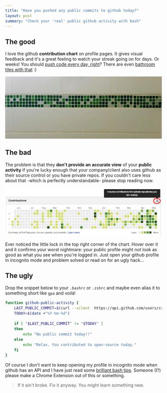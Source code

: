 ```yaml
---
title: "Have you pushed any public commits to github today?"
layout: post
summary: "Check your 'real' public github activity with bash"
---
```


## The good

I love the github **contribution chart** on profile pages. It gives visual feedback and it's a great feeling to watch your streak going on for days. Or weeks! You should [push code every day, right](http://ejohn.org/blog/write-code-every-day/)? There are even [bathroom tiles with that](https://twitter.com/mrdougal/statuses/442929113733410816) :)

![github activity shower](/assets/images/github_activity_shower.png)

## The bad

The problem is that they **don't provide an accurate view** of your **public activity** if you're lucky enough that your company/client also uses github as their source control or you have private repos. If you couldn't care less about that -which is perfectly understandable- please stop reading now.

![github activity includes private repos](/assets/images/github_acitivity_private_repos.png)

Ever noticed the little lock in the top right corner of the chart. Hover over it and it confirms your worst nightmare: your public profile might not look as good as what you see when you're logged in. Just open your github profile in incognito mode and problem solved or read on for an ugly hack...

## The ugly

Drop the snippet below to your ```.bashrc``` or ```.zshrc``` and maybe even alias it to something short like ```gpa``` and voilà!

```bash
function github-public-activity {
    LAST_PUBLIC_COMMIT=$(curl --silent  https://api.github.com/users/csabapalfi/events | grep created_at | sed -e "s/.* \"//" -e "s/T.*//"  | head -1)
    TODAY=$(date +"%Y-%m-%d")

    if [ "$LAST_PUBLIC_COMMIT" != "$TODAY" ]
    then
        echo "No public commit today!!"
    else
        echo "Relax. You contributed to open-source today."
    fi
}
```

Of course I don't want to keep opening my profile in incognito mode when github has an API and I have just read some [brilliant bash tips](http://robertmuth.blogspot.co.uk/2012/08/better-bash-scripting-in-15-minutes.html). Someone (I?) please make a Chrome Extension out of this or something.

> If it ain't broke. Fix it anyway. You might learn something new.